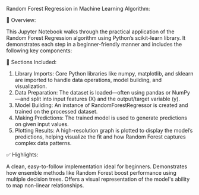 Random Forest Regression in Machine Learning Algorithm:

📘 Overview:

This Jupyter Notebook walks through the practical application of the Random Forest Regression algorithm using Python’s scikit-learn library. It demonstrates each step in a beginner-friendly manner and includes the following key components:

🧩 Sections Included:

1. Library Imports:
Core Python libraries like numpy, matplotlib, and sklearn are imported to handle data operations, model building, and visualization.
2. Data Preparation:
The dataset is loaded—often using pandas or NumPy—and split into input features (X) and the output/target variable (y).
3. Model Building:
An instance of RandomForestRegressor is created and trained on the processed dataset.
4. Making Predictions:
The trained model is used to generate predictions on given input values.
5. Plotting Results:
A high-resolution graph is plotted to display the model’s predictions, helping visualize the fit and how Random Forest captures complex data patterns.

✅ Highlights:

A clean, easy-to-follow implementation ideal for beginners.
Demonstrates how ensemble methods like Random Forest boost performance using multiple decision trees.
Offers a visual representation of the model's ability to map non-linear relationships.


